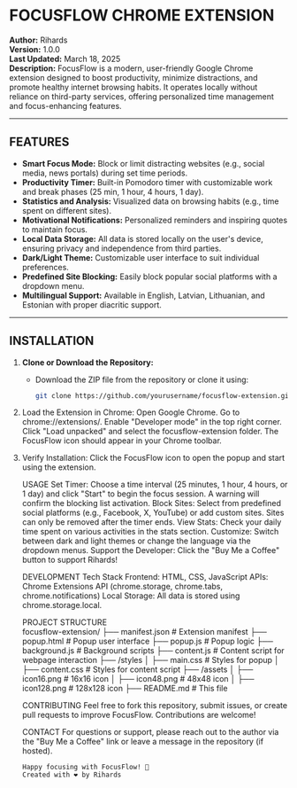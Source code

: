 # FOCUSFLOW CHROME EXTENSION

**Author:** Rihards  
**Version:** 1.0.0  
**Last Updated:** March 18, 2025  
**Description:** FocusFlow is a modern, user-friendly Google Chrome extension designed to boost productivity, minimize distractions, and promote healthy internet browsing habits. It operates locally without reliance on third-party services, offering personalized time management and focus-enhancing features.

---

## FEATURES
- **Smart Focus Mode:** Block or limit distracting websites (e.g., social media, news portals) during set time periods.
- **Productivity Timer:** Built-in Pomodoro timer with customizable work and break phases (25 min, 1 hour, 4 hours, 1 day).
- **Statistics and Analysis:** Visualized data on browsing habits (e.g., time spent on different sites).
- **Motivational Notifications:** Personalized reminders and inspiring quotes to maintain focus.
- **Local Data Storage:** All data is stored locally on the user's device, ensuring privacy and independence from third parties.
- **Dark/Light Theme:** Customizable user interface to suit individual preferences.
- **Predefined Site Blocking:** Easily block popular social platforms with a dropdown menu.
- **Multilingual Support:** Available in English, Latvian, Lithuanian, and Estonian with proper diacritic support.

---

## INSTALLATION

1. **Clone or Download the Repository:**
   - Download the ZIP file from the repository or clone it using:
     ```bash
     git clone https://github.com/yourusername/focusflow-extension.git
2. Load the Extension in Chrome:
     Open Google Chrome.
     Go to chrome://extensions/.
     Enable "Developer mode" in the top right corner.
     Click "Load unpacked" and select the focusflow-extension folder.
     The FocusFlow icon should appear in your Chrome toolbar.
3. Verify Installation:
     Click the FocusFlow icon to open the popup and start using the extension.	 
	 
	 USAGE
       Set Timer: Choose a time interval (25 minutes, 1 hour, 4 hours, or 1 day) and click "Start" to begin the focus session. A warning will confirm the blocking list activation.
       Block Sites: Select from predefined social platforms (e.g., Facebook, X, YouTube) or add custom sites. Sites can only be removed after the timer ends.
       View Stats: Check your daily time spent on various activities in the stats section.
       Customize: Switch between dark and light themes or change the language via the dropdown menus.
       Support the Developer: Click the "Buy Me a Coffee" button to support Rihards!
	   
	 DEVELOPMENT
       Tech Stack
       Frontend: HTML, CSS, JavaScript
       APIs: Chrome Extensions API (chrome.storage, chrome.tabs, chrome.notifications)
       Local Storage: All data is stored using chrome.storage.local.
	   
	 PROJECT STRUCTURE  
	   focusflow-extension/
       ├── manifest.json         # Extension manifest
       ├── popup.html            # Popup user interface
       ├── popup.js              # Popup logic
       ├── background.js         # Background scripts
       ├── content.js            # Content script for webpage interaction
       ├── /styles
       │   ├── main.css          # Styles for popup
       │   ├── content.css       # Styles for content script
       ├── /assets
       │   ├── icon16.png        # 16x16 icon
       │   ├── icon48.png        # 48x48 icon
       │   ├── icon128.png       # 128x128 icon
       ├── README.md             # This file
	   
	 CONTRIBUTING
       Feel free to fork this repository, submit issues, or create pull requests to improve FocusFlow. Contributions are welcome!
	   
     CONTACT
       For questions or support, please reach out to the author via the "Buy Me a Coffee" link or leave a message in the repository (if hosted). 
	   
	   Happy focusing with FocusFlow! 🎯
	   Created with ❤️ by Rihards